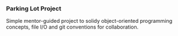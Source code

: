 ### Parking Lot Project

Simple mentor-guided project to solidy object-oriented programming concepts, file I/O and git conventions for collaboration.